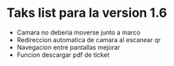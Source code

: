 # Taks list para la version 1.6

- Camara no deberia moverse junto a marco
- Redireccion automatica de camara al escanear qr
- Navegacion entre pantallas mejorar
- Funcion descargar pdf de ticket 